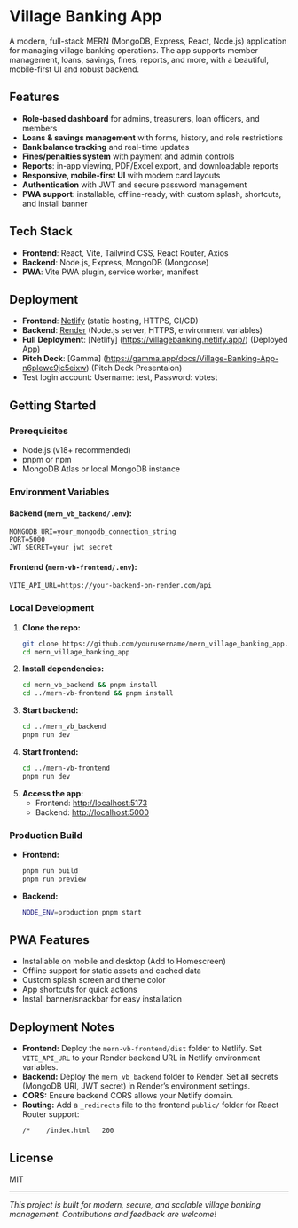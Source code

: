 # Village Banking App

A modern, full-stack MERN (MongoDB, Express, React, Node.js) application for managing village banking operations. The app supports member management, loans, savings, fines, reports, and more, with a beautiful, mobile-first UI and robust backend.

## Features
- **Role-based dashboard** for admins, treasurers, loan officers, and members
- **Loans & savings management** with forms, history, and role restrictions
- **Bank balance tracking** and real-time updates
- **Fines/penalties system** with payment and admin controls
- **Reports**: in-app viewing, PDF/Excel export, and downloadable reports
- **Responsive, mobile-first UI** with modern card layouts
- **Authentication** with JWT and secure password management
- **PWA support**: installable, offline-ready, with custom splash, shortcuts, and install banner

## Tech Stack
- **Frontend**: React, Vite, Tailwind CSS, React Router, Axios
- **Backend**: Node.js, Express, MongoDB (Mongoose)
- **PWA**: Vite PWA plugin, service worker, manifest

## Deployment
- **Frontend**: [Netlify](https://www.netlify.com/) (static hosting, HTTPS, CI/CD)
- **Backend**: [Render](https://render.com/) (Node.js server, HTTPS, environment variables)
- **Full Deployment**: [Netlify] (https://villagebanking.netlify.app/) (Deployed App)
- **Pitch Deck**: [Gamma] (https://gamma.app/docs/Village-Banking-App-n6plewc9jc5eixw) (Pitch Deck Presentaion)
- Test login account: Username: test, Password: vbtest

## Getting Started

### Prerequisites
- Node.js (v18+ recommended)
- pnpm or npm
- MongoDB Atlas or local MongoDB instance

### Environment Variables
#### Backend (`mern_vb_backend/.env`):
```
MONGODB_URI=your_mongodb_connection_string
PORT=5000
JWT_SECRET=your_jwt_secret
```
#### Frontend (`mern-vb-frontend/.env`):
```
VITE_API_URL=https://your-backend-on-render.com/api
```

### Local Development
1. **Clone the repo:**
   ```sh
   git clone https://github.com/yourusername/mern_village_banking_app.git
   cd mern_village_banking_app
   ```
2. **Install dependencies:**
   ```sh
   cd mern_vb_backend && pnpm install
   cd ../mern-vb-frontend && pnpm install
   ```
3. **Start backend:**
   ```sh
   cd ../mern_vb_backend
   pnpm run dev
   ```
4. **Start frontend:**
   ```sh
   cd ../mern-vb-frontend
   pnpm run dev
   ```
5. **Access the app:**
   - Frontend: [http://localhost:5173](http://localhost:5173)
   - Backend: [http://localhost:5000](http://localhost:5000)

### Production Build
- **Frontend:**
  ```sh
  pnpm run build
  pnpm run preview
  ```
- **Backend:**
  ```sh
  NODE_ENV=production pnpm start
  ```

## PWA Features
- Installable on mobile and desktop (Add to Homescreen)
- Offline support for static assets and cached data
- Custom splash screen and theme color
- App shortcuts for quick actions
- Install banner/snackbar for easy installation

## Deployment Notes
- **Frontend:** Deploy the `mern-vb-frontend/dist` folder to Netlify. Set `VITE_API_URL` to your Render backend URL in Netlify environment variables.
- **Backend:** Deploy the `mern_vb_backend` folder to Render. Set all secrets (MongoDB URI, JWT secret) in Render’s environment settings.
- **CORS:** Ensure backend CORS allows your Netlify domain.
- **Routing:** Add a `_redirects` file to the frontend `public/` folder for React Router support:
  ```
  /*    /index.html   200
  ```

## License
MIT

---

*This project is built for modern, secure, and scalable village banking management. Contributions and feedback are welcome!*
